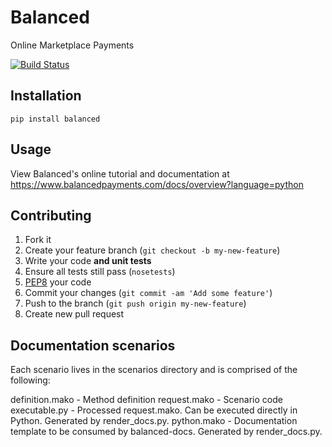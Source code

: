 # Balanced

Online Marketplace Payments

[![Build Status](https://secure.travis-ci.org/balanced/balanced-python.png?branch=master)](http://travis-ci.org/balanced/balanced-python)

## Installation

    pip install balanced

## Usage

View Balanced's online tutorial and documentation at https://www.balancedpayments.com/docs/overview?language=python

## Contributing

1. Fork it
2. Create your feature branch (`git checkout -b my-new-feature`)
3. Write your code **and unit tests**
4. Ensure all tests still pass (`nosetests`)
5. [PEP8](http://pypi.python.org/pypi/pep8) your code
6. Commit your changes (`git commit -am 'Add some feature'`)
7. Push to the branch (`git push origin my-new-feature`)
8. Create new pull request


## Documentation scenarios

Each scenario lives in the scenarios directory and is comprised of the following:

definition.mako - Method definition
request.mako - Scenario code
executable.py - Processed request.mako. Can be executed directly in Python. Generated by render_docs.py.
python.mako - Documentation template to be consumed by balanced-docs. Generated by render_docs.py.